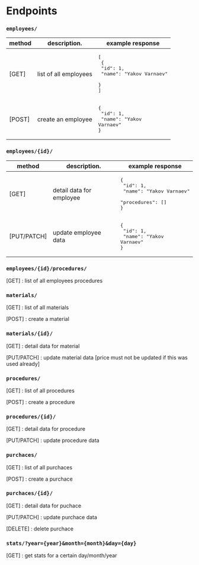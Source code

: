 # Endpoints

### `employees/`

| method |     description.      | example response |
|--------|-----------------------|------------------|
| [GET]  | list of all employees | <pre>[<br />  {<br />    "id": 1,<br />    "name": "Yakov Varnaev"<br />  }<br />]</pre>|
| [POST] | create an employee | <pre>{<br />  "id": 1,<br />  "name": "Yakov Varnaev"<br />}</pre> |

### `employees/{id}/`

| method |     description.      | example response |
|--------|-----------------------|------------------|
| [GET] | detail data for employee | <pre>{<br />  "id": 1,<br />  "name": "Yakov Varnaev"<br />  "procedures": []<br />}</pre> |
| [PUT/PATCH] | update employee data | <pre>{<br />  "id": 1,<br />  "name": "Yakov Varnaev"<br />}</pre> |

### `employees/{id}/procedures/`
[GET] : list of all employees procedures

### `materials/`
[GET] : list of all materials

[POST] : create a material

### `materials/{id}/`
[GET] : detail data for material

[PUT/PATCH] : update material data [price must not be updated if this was used already]

### `procedures/`
[GET] : list of all procedures

[POST] : create a procedure

### `procedures/{id}/`
[GET] : detail data for procedure

[PUT/PATCH] : update procedure data

### `purchaces/`
[GET] : list of all purchaces

[POST] : create a purchace

### `purchaces/{id}/`
[GET] : detail data for puchace

[PUT/PATCH] : update purchace data

[DELETE] : delete purchace

### `stats/?year={year}&month={month}&day={day}`
[GET] : get stats for a certain day/month/year
